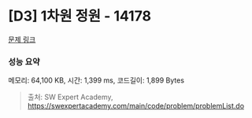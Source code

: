 # [D3] 1차원 정원 - 14178 

[문제 링크](https://swexpertacademy.com/main/code/problem/problemDetail.do?contestProbId=AX_N3oSqcyUDFARi) 

### 성능 요약

메모리: 64,100 KB, 시간: 1,399 ms, 코드길이: 1,899 Bytes



> 출처: SW Expert Academy, https://swexpertacademy.com/main/code/problem/problemList.do